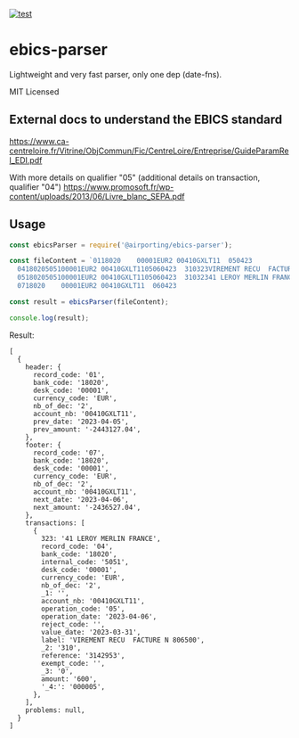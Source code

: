 [![test](https://github.com/airporting/ebics-parser/actions/workflows/test.yml/badge.svg)](https://github.com/airporting/ebics-parser/actions/workflows/test.yml)

# ebics-parser

Lightweight and very fast parser, only one dep (date-fns).

MIT Licensed

## External docs to understand the EBICS standard

https://www.ca-centreloire.fr/Vitrine/ObjCommun/Fic/CentreLoire/Entreprise/GuideParamRel_EDI.pdf

With more details on qualifier "05" (additional details on transaction, qualifier "04")
https://www.promosoft.fr/wp-content/uploads/2013/06/Livre_blanc_SEPA.pdf

## Usage

```javascript
const ebicsParser = require('@airporting/ebics-parser');

const fileContent = `0118020    00001EUR2 00410GXLT11  050423                                                  0000024431270M                
  0418020505100001EUR2 00410GXLT1105060423  310323VIREMENT RECU  FACTURE N 806500  3142953 00000000006000{000005          
  0518020505100001EUR2 00410GXLT1105060423  31032341 LEROY MERLIN FRANCE                                                  
  0718020    00001EUR2 00410GXLT11  060423                                                  0000024365270M                `;

const result = ebicsParser(fileContent);

console.log(result);
```

Result:

```json5
[
  {
    header: {
      record_code: '01',
      bank_code: '18020',
      desk_code: '00001',
      currency_code: 'EUR',
      nb_of_dec: '2',
      account_nb: '00410GXLT11',
      prev_date: '2023-04-05',
      prev_amount: '-2443127.04',
    },
    footer: {
      record_code: '07',
      bank_code: '18020',
      desk_code: '00001',
      currency_code: 'EUR',
      nb_of_dec: '2',
      account_nb: '00410GXLT11',
      next_date: '2023-04-06',
      next_amount: '-2436527.04',
    },
    transactions: [
      {
        323: '41 LEROY MERLIN FRANCE',
        record_code: '04',
        bank_code: '18020',
        internal_code: '5051',
        desk_code: '00001',
        currency_code: 'EUR',
        nb_of_dec: '2',
        _1: '',
        account_nb: '00410GXLT11',
        operation_code: '05',
        operation_date: '2023-04-06',
        reject_code: '',
        value_date: '2023-03-31',
        label: 'VIREMENT RECU  FACTURE N 806500',
        _2: '310',
        reference: '3142953',
        exempt_code: '',
        _3: '0',
        amount: '600',
        '_4:': '000005',
      },
    ],
    problems: null,
  }
]
```
